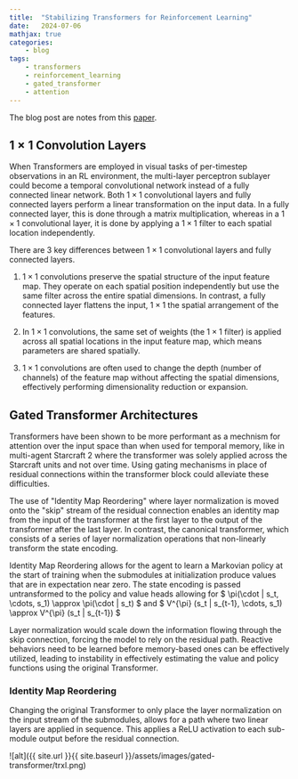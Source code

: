 ```yaml
---
title:  "Stabilizing Transformers for Reinforcement Learning"
date:   2024-07-06
mathjax: true
categories:
    - blog
tags: 
    - transformers
    - reinforcement_learning
    - gated_transformer
    - attention
---
```


The blog post are notes from this [paper](https://arxiv.org/pdf/1910.06764v1).

## $1 \times 1$ Convolution Layers
When Transformers are employed in visual tasks of per-timestep observations in an RL environment, the multi-layer perceptron sublayer could become a temporal convolutional network instead of a fully connected linear network. Both $1 \times 1$ convolutional layers and fully connected layers perform a linear transformation on the input data. In a fully connected layer, this is done through a matrix multiplication, whereas in a $1 \times 1$ convolutional layer, it is done by applying a $1 \times 1$ filter to each spatial location independently.

There are 3 key differences between $1 \times 1$ convolutional layers and fully connected layers.

1. $1 \times 1$ convolutions preserve the spatial structure of the input feature map. They operate on each spatial position independently but use the same filter across the entire spatial dimensions. In contrast, a fully connected layer flattens the input, $1 \times 1$ the spatial arrangement of the features.

2. In $1 \times 1$ convolutions, the same set of weights (the $1 \times 1$ filter) is applied across all spatial locations in the input feature map, which means parameters are shared spatially. 

3. $1 \times 1$ convolutions are often used to change the depth (number of channels) of the feature map without affecting the spatial dimensions, effectively performing dimensionality reduction or expansion.


## Gated Transformer Architectures

Transformers have been shown to be more performant as a mechnism for attention over the input space than when used for temporal memory, like in multi-agent Starcraft 2 where the transformer was solely applied across the Starcraft units and not over time. Using gating mechanisms in place of residual connections within the transformer block could alleviate these difficulties. 

The use of "Identity Map Reordering" where layer normalization is moved onto the "skip" stream of the residual connection enables an identity map from the input of the transformer at the first layer to the output of the transformer after the last layer. In contrast, the canonical transformer, which consists of a series of layer normalization operations that non-linearly transform the state encoding. 

Identity Map Reordering allows for the agent to learn a Markovian policy at the start of training when the submodules at initialization produce values that are in expectation near zero. The state encoding is passed untransformed to the policy and value heads allowing for $ \pi(\cdot | s_t, \cdots, s_1) \approx \pi(\cdot | s_t) $ and $ V^{\pi} (s_t | s_{t-1}, \cdots, s_1) \approx V^{\pi} (s_t | s_{t-1}) $

Layer normalization would scale down the information flowing through the skip connection, forcing the model to rely on the residual path. Reactive behaviors need to be learned before memory-based ones can be effectively utilized, leading to instability in effectively estimating the value and policy functions using the original Transformer. 

### Identity Map Reordering

Changing the original Transformer to only place the layer normalization on the input stream of the submodules, allows for a path where two linear layers are applied in sequence. This applies a ReLU activation to each sub-module output before the residual connection.

![alt]({{ site.url }}{{ site.baseurl }}/assets/images/gated-transformer/trxl.png)






